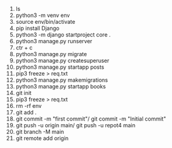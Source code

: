 1. ls
2. python3 -m venv env
3. source env/bin/activate
4. pip install Django
5. python3 -m django startproject core .
6. python3 manage.py runserver
7. ctr + c
8. python3 manage.py migrate
9. python3 manage.py createsuperuser
10. python3 manage.py startapp posts
11. pip3 freeze > req.txt
12. python3 manage.py makemigrations
13. python3  manage.py startapp books
14. git init
15. pip3 freeze > req.txt
16. rm -rf env
17. git add .
18. git commit -m "first commit"/ git commit -m "Initial commit"
19. git push -u origin main/ git push -u repot4 main
20. git branch -M main
21. git remote add origin